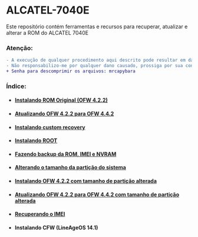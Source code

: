 # ALCATEL-7040E
Este repositório contém ferramentas e recursos para recuperar, atualizar e alterar a ROM do ALCATEL 7040E

### Atenção:
```diff
- A execução de qualquer procedimento aqui descrito pode resultar em danos permanentes. 
- Não responsabilizo-me por qualquer dano causado, prossiga por sua conta e risco.  
+ Senha para descomprimir os arquivos: mrcapybara
```

### Índice:
- #### <a href="INSTALL_OFW.md">Instalando ROM Original (OFW 4.2.2)</a>
- #### <a href="UPDATE_OFW.md">Atualizando OFW 4.2.2 para OFW 4.4.2</a>
- #### <a href="INSTALL_CR.md">Instalando custom recovery</a>
- #### <a href="INSTALL_ROOT.md">Instalando ROOT</a>
- #### <a href="BACKUP.md">Fazendo backup da ROM, IMEI e NVRAM</a>
- #### <a href="ALTER_SYS.md">Alterando o tamanho da partição do sistema</a>
- #### <a href="INSTALL_MOD_OFW.md">Instalando OFW 4.2.2 com tamanho de partição alterada</a>
- #### <a href="UPDATE_MOD_OFW.md">Atualizando OFW 4.2.2 para OFW 4.4.2 com tamanho de partição alterada</a>
- #### <a href="REC_IMEI.md">Recuperando o IMEI</a>
- #### Instalando CFW (LineAgeOS 14.1)
